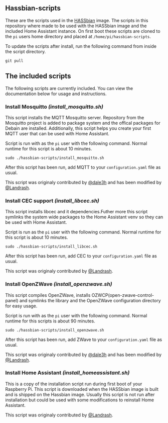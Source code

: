## Hassbian-scripts

These are the scripts used in the [HASSbian](https://github.com/home-assistant/pi-gen) image.
The scripts in this repository where made to be used with the HASSbian image and the included Home Assistant instance.
On first boot these scripts are cloned to the `pi` users home directory and placed at `/home/pi/hassbian-scripts`.

To update the scripts after install, run the following command from inside the script directory.
``` shell
git pull
```
  
  
## The included scripts
The following scripts are currently included. You can view the documentation below for usage and instructions.

### Install Mosquitto *(install_mosquitto.sh)*
This script installs the MQTT Mosquitto server. Repository from the Mosquitto project is added to package system and the offical packages for Debain are installed.
Additionally, this script helps you create your first MQTT user that can be used with Home Assistant.

Script is run with as the `pi` user with the following command. Normal runtime for this script is about 10 minutes.

```
sudo ./hassbian-scripts/install_mosquitto.sh
```
After this script has been run, add MQTT to your `configuration.yaml` file as usual.

This script was originaly contributed by [@dale3h](https://github.com/dale3h) and has been modified by [@Landrash](https://github.com/Landrash).
  
### Install CEC support *(install_libcec.sh)*
This script installs libcec and it dependencies.Futher more this script symlinks the system wide packages to the Home Assistant venv so they can be used with Home Assistant.

Script is run as the `pi` user with the following command. Normal runtime for this script is about 10 minutes.
```
sudo ./hassbian-scripts/install_libcec.sh
```
After this script has been run, add CEC to your `configuration.yaml` file as usual.

This script was originaly contributed by [@Landrash](https://github.com/Landrash).
  
  
### Install OpenZWave *(install_openzwave.sh)*
This script compiles OpenZWave, installs OZWCP(open-zwave-control-panel) and symlinks the library and the OpenZWave configuration directory for easy usage.

Script is run with as the `pi` user with the following command. Normal runtime for this scripts is about 90 minutes.
```
sudo ./hassbian-scripts/install_openzwave.sh
```
After this script has been run, add ZWave to your `configuration.yaml` file as usual.

This script was originaly contributed by [@dale3h](https://github.com/dale3h) and has been modified by [@Landrash](https://github.com/Landrash).
  
  
### Install Home Assistant *(install_homeassistant.sh)*
This is a copy of the installation script run during first boot of your Raspberry Pi.
This script is downloaded when the HASSbian image is built and is shipped on the Hassbian image.
Usually this script is not run after installation but could be used with some modifications to reinstall Home Assistant.

This script was originaly contributed by [@Landrash](https://github.com/landrash).
  
